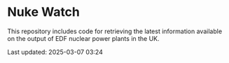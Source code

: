 # Nuke Watch

This repository includes code for retrieving the latest information available on the output of EDF nuclear power plants in the UK.

Last updated: 2025-03-07 03:24